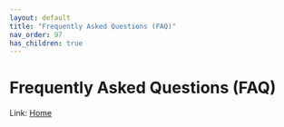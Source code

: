 ```yaml
---
layout: default
title: "Frequently Asked Questions (FAQ)"
nav_order: 97
has_children: true
---
```

# Frequently Asked Questions (FAQ)
  
Link: [Home](../index) 
  

